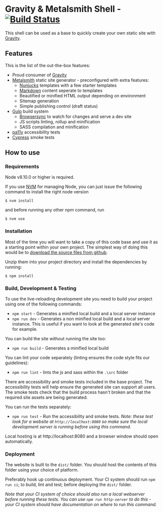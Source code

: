 # Gravity & Metalsmith Shell - [![Build Status](https://travis-ci.org/buildit/gravity-metalsmith-shell.svg?branch=master)](https://travis-ci.org/buildit/gravity-metalsmith-shell)

This shell can be used as a base to quickly create your own static site with [Gravity](https://github.com/buildit/gravity-ui-sass).

## Features

This is the list of the out-the-box features:
- Proud consumer of [Gravity](https://github.com/buildit/gravity-ui-sass)
- [Metalsmith](https://metalsmith.io/) static site generator - preconfigured with extra features:
  - [Nunjucks](https://mozilla.github.io/nunjucks/) templates with a few starter templates
  - [Markdown](https://en.wikipedia.org/wiki/Markdown) content seperate to templates
  - Beautified or minified HTML output depending on environment
  - Sitemap generation
  - Simple publishing control (draft status)
- [Gulp](https://gulpjs.com/) build system
  - [Browsersync](https://www.browsersync.io/) to watch for changes and serve a dev site
  - JS scripts linting, rollup and minification
  - SASS compilation and minification
- [pa11y](http://pa11y.org/) accessibility tests
- [Cypress](https://www.cypress.io/) smoke tests

## How to use

### Requirements

Node v8.10.0 or higher is required.

If you use [NVM](https://github.com/creationix/nvm) for managing Node, you can just issue the following command to install the right node version

    $ nvm install

and before running any other npm command, run

    $ nvm use

### Installation

Most of the time you will want to take a copy of this code base and use it as a starting point within your own project.
The simplest way of doing this would be to [download the source files from github](https://github.com/buildit/gravity-metalsmith-shell/archive/master.zip).

Unzip them into your project directory and install the dependencies by running:

    $ npm install

### Build, Development & Testing

To use the live-reloading development site you need to build your project using one of the following commands:
- `npm start` - Generates a minified local build and a local server instance
- `npm run dev` - Generates a non minified local build and a local server instance. This is useful if you want to look at the generated site's code for example.

You can build the site without running the site too:
- `npm run build` - Generates a minified local build

You can lint your code separately (linting ensures the code style fits our guidelines):

- `npm run lint` - lints the js and sass within the `.\src` folder

There are accessibility and smoke tests included in the base project.
The accessibility tests will help ensure the generated site can support all users.
The smoke tests check that the build process hasn't broken and that the required site assets are being generated.

You can run the tests separately:

- `npm run test` - Run the accessibility and smoke tests. *Note: these test look for a website at `http://localhost:8080` so make sure the local development server is running before using this command.*

Local hosting is at http://localhost:8080 and a browser window should open automatically.

### Deployment

The website is built to the `dist/` folder. You should host the contents of this folder using your choice of platform.

Preferably hook up continuous deployment. Your CI system should run `npm run ci`; to build, lint and test; before deploying the `dist/` folder.

*Note that your CI system of choice should also run a local webserver before running these tests. You can use `npm run http-server` to do this - your CI system should have documentation on where to run this command.*  
